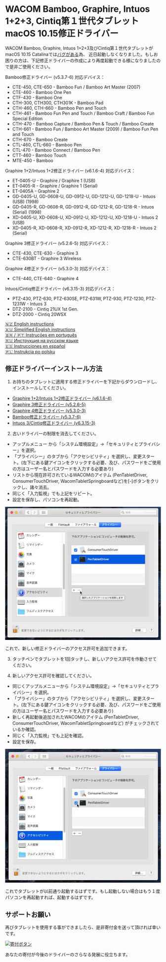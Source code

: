 # WACOM Bamboo, Graphire, Intuos 1+2+3, Cintiq第１世代タブレットmacOS 10.15修正ドライバー

WACOM Bamboo, Graphire, Intuos 1+2+3及びCintiq第１世代タブレットがmacOS 10.15 Catalinaでは[バグがある](https://github.com/thenickdude/wacom-driver-fix/blob/master/Readme.md#technical-details-of-the-bugs)為、
近日起動しなくなりました。もしお困りの方は、下記修正ドライバーの作成により再度起動できる様になりましたので是非ご使用ください。

Bamboo修正ドライバー (v5.3.7-6) 対応デバイス：

- CTE-450, CTE-650 - Bamboo Fun / Bamboo Art Master (2007)
- CTE-460 - Bamboo One Pen
- CTF-430 - Bamboo One
- CTH-300, CTH300, CTH301K - Bamboo Pad
- CTH-460, CTH-660 - Bamboo Pen and Touch
- CTH-461 - Bamboo Fun Pen and Touch / Bamboo Craft / Bamboo Fun Special Edition
- CTH-470 - Bamboo Capture / Bamboo Pen & Touch / Bamboo Create
- CTH-661 - Bamboo Fun / Bamboo Art Master (2009) / Bamboo Fun Pen and Touch
- CTH-670 - Bamboo Create
- CTL-460, CTL-660 - Bamboo Pen 
- CTL-470 - Bamboo Connect / Bamboo Pen
- CTT-460 - Bamboo Touch
- MTE-450 - Bamboo

Graphire 1+2/Intuos 1+2修正ドライバー (v6.1.6-4) 対応デバイス：

- ET-0405-U - Graphire / Graphire 1 (USB)
- ET-0405-R - Graphire / Graphire 1 (Serial)
- ET-0405A - Graphire 2
- GD-0405-U, GD-0608-U, GD-0912-U, GD-1212-U, GD-1218-U - Intuos (USB) (1998)
- GD-0405-R, GD-0608-R, GD-0912-R, GD-1212-R, GD-1218-R - Intuos (Serial) (1998)
- XD-0405-U, XD-0608-U, XD-0912-U, XD-1212-U, XD-1218-U - Intuos 2 (USB)
- XD-0405-R, XD-0608-R, XD-0912-R, XD-1212-R, XD-1218-R - Intuos 2 (Serial)

Graphire 3修正ドライバー (v5.2.6-5) 対応デバイス：

- CTE-430, CTE-630 - Graphire 3
- CTE-630BT - Graphire 3 Wireless

Graphire 4修正ドライバー (v5.3.0-3) 対応デバイス：

- CTE-440, CTE-640 - Graphire 4

Intuos/Cintiq修正ドライバー (v6.3.15-3) 対応デバイス：

- PTZ-430, PTZ-630, PTZ-630SE, PTZ-631W, PTZ-930, PTZ-1230, PTZ-1231W - Intuos 3
- DTZ-2100 - Cintiq 21UX 1st Gen.
- DTZ-2000 - Cintiq 20WSX

[🇳🇿 English instructions](Readme.md)   
[🇦🇺 Simplified English instructions](Readme.en-simple.md)   
[🇧🇷 / 🇵🇹 Instruções em português](Readme.pt-BR.md)  
[🇷🇺 Инструкция на русском языке](Readme.ru-RU.md)   
[🇪🇸 Instrucciones en español](Readme.es.md)   
[🇵🇱 Instrukcja po polsku](Readme.pl.md)   

## 修正ドライバーインストール方法

1) お持ちのタブレットに適用する修正ドライバーを下記からダウンロードし、インストールしてください。

- [Graphire 1+2/Intuos 1+2修正ドライバー (v6.1.6-4)](https://github.com/thenickdude/wacom-driver-fix/releases/download/patch-8/Install-Wacom-Tablet-6.1.6-4-patched.pkg)
- [Graphire 3修正ドライバー (v5.2.6-5)](https://github.com/thenickdude/wacom-driver-fix/releases/download/patch-8/Install-Wacom-Tablet-5.2.6-5-patched.pkg)
- [Graphire 4修正ドライバー (v5.3.0-3)](https://github.com/thenickdude/wacom-driver-fix/releases/download/patch-8/Install-Wacom-Tablet-5.3.0-3-patched.pkg)
- [Bamboo修正ドライバー (v5.3.7-6)](https://github.com/thenickdude/wacom-driver-fix/releases/download/patch-8/Install-Wacom-Tablet-5.3.7-6-patched.pkg)
- [Intuos 3/Cintiq修正ドライバー (v6.3.15-3)](https://github.com/thenickdude/wacom-driver-fix/releases/download/patch-8/Install-Wacom-Tablet-6.3.15-3-patched.pkg)

2) 古いドライバーの制限を消去してください。

- アップルメニュー から「システム環境設定」→「セキュリティとプライバシー」を選択。
- 「プライバシー」のタブから「アクセシビリティ」を選択し、変更スタート。(左下にある鍵アイコンをクリックする必要、及び、パスワードをご使用の方はユーザー名とパスワードを入力する必要あり)
- リストから現在許可されているWACOMのアイテム (PenTabletDriver, ConsumerTouchDriver, WacomTabletSpringboardなど)を\[-]ボタンをクリックし、諸々消去。
- 同じく「入力監視」でも上記をリピート。
- 設定を保存し、パソコンを再起動。

![古い権限を削除](screenshots/ja-JP/security-and-privacy-delete.jpg)

これで、新しい修正ドライバーのアクセス許可を追加できます。

3) タッチペンでタブレットを1回タッチし、新しいアクセス許可を作動させてください。

4) 新しいアクセス許可を確認してください。

- 同じくアップルメニューから「システム環境設定」→「セキュリティとプライバシー」を選択。
- 「プライバシー」のタブから「アクセシビリティ」を選択し、変更スタート。(左下にある鍵アイコンをクリックする必要、及び、パスワードをご使用の方はユーザー名とパスワードを入力する必要あり)
- 新しく再起動後追加されたWACOMのアイテム (PenTabletDriver, ConsumerTouchDriver, WacomTabletSpringboardなど) がチェックされているか確認。
- 同じく「入力監視」でも上記を確認。
- 設定を保存。

![新しい権限を追加](screenshots/ja-JP/security-and-privacy-tick.jpg)

これでタブレットが以前通り起動するはずです。もし起動しない場合はもう１度パソコンを再起動すれば、起動するはずです。

## サポートお願い

再びタブレットを使用する事ができましたら、是非寄付金を送って頂ければ幸いです。

[![寄付ボタン](https://www.paypalobjects.com/ja_JP/JP/i/btn/btn_donateCC_LG.gif)](https://www.paypal.com/cgi-bin/webscr?cmd=_s-xclick&hosted_button_id=CDPRHRDZUDZW4&source=url) 

あなたの寄付が今後のドライバーのさらなる発展に役立ちます。
